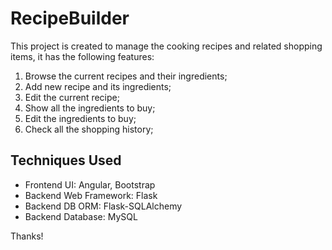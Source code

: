 # RecipeBuilder

This project is created to manage the cooking recipes and related shopping items, it has the following features:
1) Browse the current recipes and their ingredients;
2) Add new recipe and its ingredients;
3) Edit the current recipe;
4) Show all the ingredients to buy;
5) Edit the ingredients to buy;
6) Check all the shopping history;

## Techniques Used
* Frontend UI: Angular, Bootstrap
* Backend Web Framework: Flask
* Backend DB ORM: Flask-SQLAlchemy
* Backend Database: MySQL


Thanks!